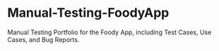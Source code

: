 # Manual-Testing-FoodyApp
Manual Testing Portfolio for the Foody App, including Test Cases, Use Cases, and Bug Reports.

